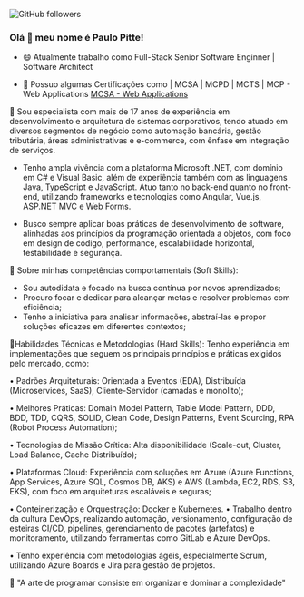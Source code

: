 ![GitHub followers](https://img.shields.io/github/followers/paulopitte?style=flat-square)

### Olá 👋 meu nome é Paulo Pitte!

* 😄 Atualmente trabalho como Full-Stack Senior Software Enginner | Software Architect 

* 🔭 Possuo algumas Certificações como | MCSA | MCPD | MCTS | MCP - Web Applications [MCSA - Web Applications](https://docs.microsoft.com/pt-br/learn/certifications/mcsa-web-applications-certification/)

💬 Sou especialista com mais de 17 anos de experiência em desenvolvimento e arquitetura de sistemas corporativos, tendo atuado em diversos segmentos de negócio como automação bancária, gestão tributária, áreas administrativas e e-commerce, com ênfase em integração de serviços.

* Tenho ampla vivência com a plataforma Microsoft .NET, com domínio em C# e Visual Basic, além de experiência também com as linguagens Java, TypeScript e JavaScript. Atuo tanto no back-end quanto no front-end, utilizando frameworks e tecnologias como Angular, Vue.js, ASP.NET MVC e Web Forms.

* Busco sempre aplicar boas práticas de desenvolvimento de software, alinhadas aos princípios da programação orientada a objetos, com foco em design de código, performance, escalabilidade horizontal, testabilidade e segurança. 

 💬 Sobre minhas competências comportamentais (Soft Skills):
* Sou autodidata e focado na busca contínua por novos aprendizados;
* Procuro focar e dedicar para alcançar metas e resolver problemas com eficiência;
* Tenho a iniciativa para analisar informações, abstraí-las e propor soluções eficazes em diferentes contextos;


 💬Habilidades Técnicas e Metodologias (Hard Skills):
Tenho experiência em implementações que seguem os principais princípios e práticas exigidos pelo mercado, como:

• Padrões Arquiteturais: Orientada a Eventos (EDA), Distribuída (Microservices, SaaS), Cliente-Servidor (camadas e monolito);

• Melhores Práticas: Domain Model Pattern, Table Model Pattern, DDD, BDD, TDD, CQRS, SOLID, Clean Code, Design Patterns, Event Sourcing, RPA (Robot Process Automation);

• Tecnologias de Missão Crítica: Alta disponibilidade (Scale-out, Cluster, Load Balance, Cache Distribuído);

• Plataformas Cloud: Experiência com soluções em Azure (Azure Functions, App Services, Azure SQL, Cosmos DB, AKS) e AWS (Lambda, EC2, RDS, S3, EKS), com foco em arquiteturas escaláveis e seguras;

• Conteinerização e Orquestração: Docker e Kubernetes.
• Trabalho dentro da cultura DevOps, realizando automação, versionamento, configuração de esteiras CI/CD, pipelines, gerenciamento de pacotes (artefatos) e monitoramento, utilizando ferramentas como GitLab e Azure DevOps.

• Tenho experiência com metodologias ágeis, especialmente Scrum, utilizando Azure Boards e Jira para gestão de projetos.

 💬 "A arte de programar consiste em organizar e dominar a complexidade"
